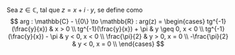 Sea $z \in \mathbb{C}$, tal que $z = x + i \cdot y$, se define como 
$$ arg : \mathbb{C} - \{0\} \to \mathbb{R} : arg(z) =
\begin{cases}
	tg^{-1}(\frac{y}{x}) & x > 0 \\
	tg^{-1}(\frac{y}{x}) + \pi & y \geq 0, x < 0 \\
	tg^{-1}(\frac{y}{x}) - \pi & y < 0, x < 0 \\
	\frac{\pi}{2} & y > 0, x = 0 \\
	-\frac{\pi}{2} & y < 0, x = 0 \\
\end{cases}
$$
